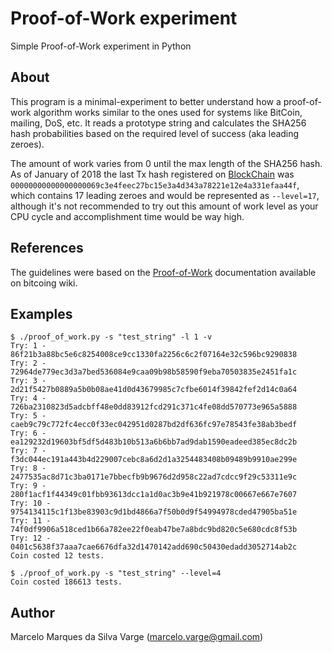 # Proof-of-Work experiment
Simple Proof-of-Work experiment in Python

## About
This program is a minimal-experiment to better understand how a proof-of-work algorithm works similar to the ones used for systems like BitCoin, mailing, DoS, etc. It reads a prototype string and calculates the SHA256 hash probabilities based on the required level of success (aka leading zeroes).

The amount of work varies from 0 until the max length of the SHA256 hash. As of January of 2018 the last Tx hash registered on [BlockChain](https://blockchain.info/pt/block/00000000000000000069c3e4feec27bc15e3a4d343a78221e12e4a331efaa44f) was `00000000000000000069c3e4feec27bc15e3a4d343a78221e12e4a331efaa44f`, which contains 17 leading zeroes and would be represented as `--level=17`, although it's not recommended to try out this amount of work level as your CPU cycle and accomplishment time would be way high.


## References
The guidelines were based on the [Proof-of-Work](https://en.bitcoin.it/wiki/Proof_of_work) documentation available on bitcoing wiki.



## Examples

```
$ ./proof_of_work.py -s "test_string" -l 1 -v
Try: 1 - 86f21b3a88bc5e6c8254008ce9cc1330fa2256c6c2f07164e32c596bc9290838
Try: 2 - 72964de779ec3d3a7bed536084e9caa09b98b58590f9eba70503835e2451fa1c
Try: 3 - 2d21f5427b0889a5b0b08ae41d0d43679985c7cfbe6014f39842fef2d14c0a64
Try: 4 - 726ba2310823d5adcbff48e0dd83912fcd291c371c4fe08dd570773e965a5888
Try: 5 - caeb9c79c772fc4ecc0f33ec042951d0287bd2df636fc97e78543fe38ab3bedf
Try: 6 - ea129232d19603bf5df5d483b10b513a6b6bb7ad9dab1590eadeed385ec8dc2b
Try: 7 - f3dc044ec191a443b4d229007cebc8a6d2d1a3254483408b09489b9910ae299e
Try: 8 - 2477535ac8d71c3ba0171e7bbecfb9b9676d2d958c22ad7cdcc9f29c53311e9c
Try: 9 - 280f1acf1f44349c01fbb93613dcc1a1d0ac3b9e41b921978c00667e667e7607
Try: 10 - 9754134115c1f13be83903c9d1bd4866a7f50b0d9f54994978cded47905ba51e
Try: 11 - 74f0df9906a518ced1b66a782ee22f0eab47be7a8bdc9bd820c5e680cdc8f53b
Try: 12 - 0401c5638f37aaa7cae6676dfa32d1470142add690c50430edadd3052714ab2c
Coin costed 12 tests.
```

```
$ ./proof_of_work.py -s "test_string" --level=4
Coin costed 186613 tests.
```

## Author

Marcelo Marques da Silva Varge
(marcelo.varge@gmail.com)
